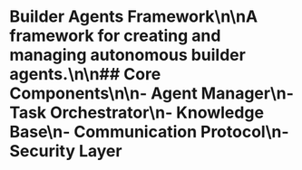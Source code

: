 # Builder Agents Framework\n\nA framework for creating and managing autonomous builder agents.\n\n## Core Components\n\n- Agent Manager\n- Task Orchestrator\n- Knowledge Base\n- Communication Protocol\n- Security Layer
